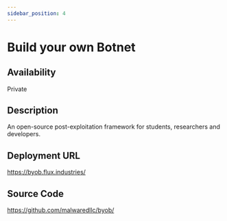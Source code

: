 ```yaml
---
sidebar_position: 4
---
```


# Build your own Botnet

## Availability
Private

## Description
An open-source post-exploitation framework for students, researchers and developers. 

## Deployment URL
https://byob.flux.industries/

## Source Code
https://github.com/malwaredllc/byob/